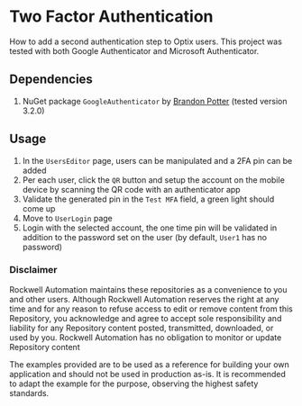 # Two Factor Authentication

How to add a second authentication step to Optix users. This project was tested with both Google Authenticator and Microsoft Authenticator.

## Dependencies

1. NuGet package `GoogleAuthenticator` by [Brandon Potter](https://github.com/BrandonPotter/GoogleAuthenticator) (tested version 3.2.0)

## Usage

1. In the `UsersEditor` page, users can be manipulated and a 2FA pin can be added
2. Per each user, click the `QR` button and setup the account on the mobile device by scanning the QR code with an authenticator app
3. Validate the generated pin in the `Test MFA` field, a green light should come up
4. Move to `UserLogin` page
5. Login with the selected account, the one time pin will be validated in addition to the password set on the user (by default, `User1` has no password)

### Disclaimer

Rockwell Automation maintains these repositories as a convenience to you and other users. Although Rockwell Automation reserves the right at any time and for any reason to refuse access to edit or remove content from this Repository, you acknowledge and agree to accept sole responsibility and liability for any Repository content posted, transmitted, downloaded, or used by you. Rockwell Automation has no obligation to monitor or update Repository content

The examples provided are to be used as a reference for building your own application and should not be used in production as-is. It is recommended to adapt the example for the purpose, observing the highest safety standards.
